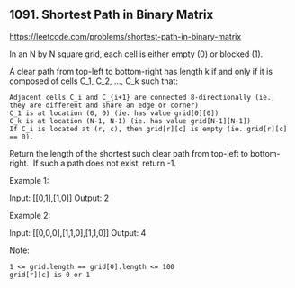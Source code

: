 ## 1091. Shortest Path in Binary Matrix

https://leetcode.com/problems/shortest-path-in-binary-matrix

In an N by N square grid, each cell is either empty (0) or blocked (1).

A clear path from top-left to bottom-right has length k if and only if it is composed of cells C_1, C_2, ..., C_k such that:

    Adjacent cells C_i and C_{i+1} are connected 8-directionally (ie., they are different and share an edge or corner)
    C_1 is at location (0, 0) (ie. has value grid[0][0])
    C_k is at location (N-1, N-1) (ie. has value grid[N-1][N-1])
    If C_i is located at (r, c), then grid[r][c] is empty (ie. grid[r][c] == 0).

Return the length of the shortest such clear path from top-left to bottom-right.  If such a path does not exist, return -1.

Example 1:

Input: [[0,1],[1,0]]
Output: 2

Example 2:

Input: [[0,0,0],[1,1,0],[1,1,0]]
Output: 4

Note:

    1 <= grid.length == grid[0].length <= 100
    grid[r][c] is 0 or 1
